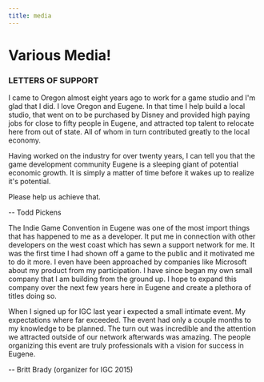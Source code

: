 ```yaml
---
title: media
---
```

# Various Media!

### LETTERS OF SUPPORT

I came to Oregon almost eight years ago to work for a game studio and I'm glad that I did. I love Oregon and Eugene. In that time I help build a local studio, that went on to be purchased by Disney and provided high paying jobs for close to fifty people in Eugene, and attracted top talent to relocate here from out of state. All of whom in turn contributed greatly to the local economy. 

Having worked on the industry for over twenty years, I can tell you that the game development community Eugene is a sleeping giant of potential economic growth. It is simply a matter of time before it wakes up to realize it's potential.

Please help us achieve that.

-- Todd Pickens


The Indie Game Convention in Eugene was one of the most import things that has happened to me as  a developer. It put me in connection with other developers on the west coast which has sewn a support network for me. It was the first time I had shown off a game to the public and it motivated me to do it more. I even have been approached by companies like Microsoft about my product from my participation. I have since began my own small company that I am building from the ground up. I hope to expand this company over the next few years here in Eugene and create a plethora of titles doing so. 

When I signed up for IGC last year i expected a small intimate event. My expectations where far exceeded. The event had only a couple months to my knowledge to be planned. The turn out was incredible and the attention we attracted outside of our network afterwards was amazing. The people organizing this event are truly professionals with a vision for success in Eugene.

-- Britt Brady (organizer for IGC 2015)
